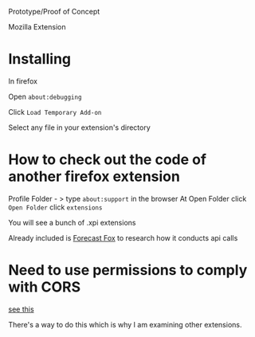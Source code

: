 Prototype/Proof of Concept

Mozilla Extension


# Installing

In firefox

Open `about:debugging`

Click `Load Temporary Add-on`

Select any file in your extension's directory

# How to check out the code of another firefox extension

Profile Folder - > type `about:support` in the browser
At Open Folder click `Open Folder`
click `extensions`

You will see a bunch of .xpi extensions


Already included  is [Forecast Fox](https://addons.mozilla.org/en-US/firefox/addon/forecastfox-fix-version/?utm_source=addons.mozilla.org&utm_medium=referral&utm_content=search) to research how it conducts api calls
# Need to use permissions to comply with CORS

[see this](https://developer.mozilla.org/en-US/docs/Web/HTTP/CORS)

There's a way to do this which is why I am examining other extensions.
